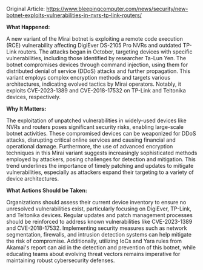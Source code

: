 Original Article: https://www.bleepingcomputer.com/news/security/new-botnet-exploits-vulnerabilities-in-nvrs-tp-link-routers/

**What Happened:**

A new variant of the Mirai botnet is exploiting a remote code execution (RCE) vulnerability affecting DigiEver DS-2105 Pro NVRs and outdated TP-Link routers. The attacks began in October, targeting devices with specific vulnerabilities, including those identified by researcher Ta-Lun Yen. The botnet compromises devices through command injection, using them for distributed denial of service (DDoS) attacks and further propagation. This variant employs complex encryption methods and targets various architectures, indicating evolved tactics by Mirai operators. Notably, it exploits CVE-2023-1389 and CVE-2018-17532 on TP-Link and Teltonika devices, respectively.

**Why It Matters:**

The exploitation of unpatched vulnerabilities in widely-used devices like NVRs and routers poses significant security risks, enabling large-scale botnet activities. These compromised devices can be weaponized for DDoS attacks, disrupting critical online services and causing financial and operational damage. Furthermore, the use of advanced encryption techniques in this Mirai variant suggests increasingly sophisticated methods employed by attackers, posing challenges for detection and mitigation. This trend underlines the importance of timely patching and updates to mitigate vulnerabilities, especially as attackers expand their targeting to a variety of device architectures.

**What Actions Should be Taken:**

Organizations should assess their current device inventory to ensure no unresolved vulnerabilities exist, particularly focusing on DigiEver, TP-Link, and Teltonika devices. Regular updates and patch management processes should be reinforced to address known vulnerabilities like CVE-2023-1389 and CVE-2018-17532. Implementing security measures such as network segmentation, firewalls, and intrusion detection systems can help mitigate the risk of compromise. Additionally, utilizing IoCs and Yara rules from Akamai's report can aid in the detection and prevention of this botnet, while educating teams about evolving threat vectors remains imperative for maintaining robust cybersecurity defenses.